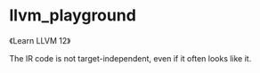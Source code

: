 # llvm_playground

《Learn LLVM 12》

The IR code is not target-independent, even if it often looks like it. 